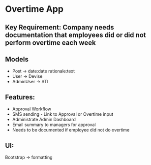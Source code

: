 # Overtime App

## Key Requirement: Company needs documentation that employees did or did not perform overtime each week

## Models
- Post -> date:date rationale:text
- User -> Devise
- AdminUser -> STI

## Features:
- Approval Workflow
- SMS sending - Link to Approval or Overtime input
- Administrate Admin Dashboard
- Email summary to managers for approval
- Needs to be documented if employee did not do overtime

## UI:
Bootstrap -> formatting
